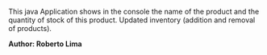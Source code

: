 This java Application shows in the console the name of the product and the quantity of stock of this product. Updated inventory (addition and removal of products).

**Author: Roberto Lima**

